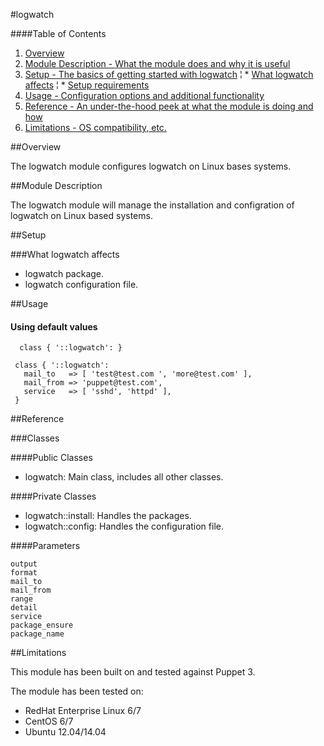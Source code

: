 #logwatch

####Table of Contents

1. [Overview](#overview)
2. [Module Description - What the module does and why it is useful](#module-description)
3. [Setup - The basics of getting started with logwatch](#setup)
  ¦ * [What logwatch affects](#what-logwatch-affects)
  ¦ * [Setup requirements](#setup-requirements)
4. [Usage - Configuration options and additional functionality](#usage)
5. [Reference - An under-the-hood peek at what the module is doing and how](#reference)
6. [Limitations - OS compatibility, etc.](#limitations)

##Overview

The logwatch module configures logwatch on Linux bases systems.

##Module Description

The logwatch module will manage the installation and configration of logwatch
on Linux based systems.

##Setup

###What logwatch affects

 * logwatch package.
 * logwatch configuration file.

##Usage

#### Using default values

```puppet
  class { '::logwatch': }
```

```puppet
 class { '::logwatch':
   mail_to   => [ 'test@test.com ', 'more@test.com' ],
   mail_from => 'puppet@test.com',
   service   => [ 'sshd', 'httpd' ],
 }
```

##Reference

###Classes

####Public Classes

* logwatch: Main class, includes all other classes.

####Private Classes

* logwatch::install: Handles the packages.
* logwatch::config: Handles the configuration file.

####Parameters

```
output
format
mail_to
mail_from
range
detail
service
package_ensure
package_name
```

##Limitations

This module has been built on and tested against Puppet 3.

The module has been tested on:

* RedHat Enterprise Linux 6/7
* CentOS 6/7
* Ubuntu 12.04/14.04
